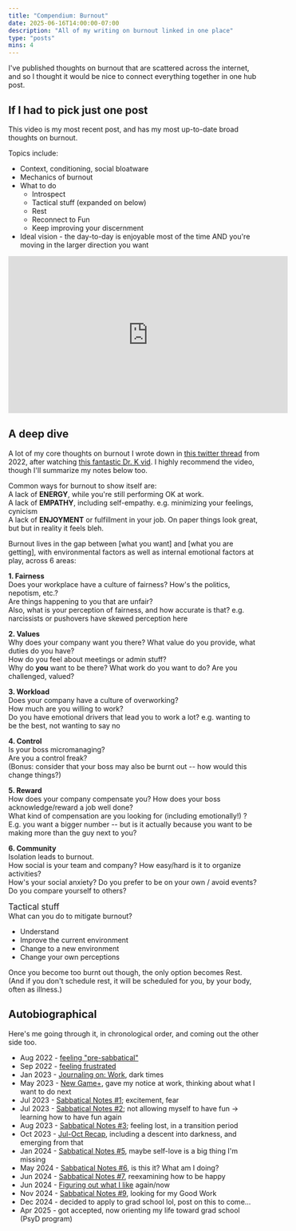 ```yaml
---
title: "Compendium: Burnout"
date: 2025-06-16T14:00:00-07:00
description: "All of my writing on burnout linked in one place"
type: "posts"
mins: 4
---
```


I've published thoughts on burnout that are scattered across the internet, and so I thought it would be nice to connect everything together in one hub post.

## If I had to pick just one post
This video is my most recent post, and has my most up-to-date broad thoughts on burnout.

Topics include:
* Context, conditioning, social bloatware
* Mechanics of burnout
* What to do
    * Introspect
    * Tactical stuff (expanded on below)
    * Rest
    * Reconnect to Fun
    * Keep improving your discernment
* Ideal vision - the day-to-day is enjoyable most of the time AND you're moving in the larger direction you want

<iframe width="560" height="315" src="https://www.youtube.com/embed/ib9NDBMZ9F4?si=tCgDVvR6EDIh_r7i" title="YouTube video player" frameborder="0" allow="accelerometer; autoplay; clipboard-write; encrypted-media; gyroscope; picture-in-picture; web-share" referrerpolicy="strict-origin-when-cross-origin" allowfullscreen></iframe>

## A deep dive
A lot of my core thoughts on burnout I wrote down in <a target="_blank" href="https://x.com/billyisyoung/status/1509086603674734595">this twitter thread</a> from 2022, after watching <a target="_blank" href="https://www.youtube.com/watch?v=jqONINYF17M">this fantastic Dr. K vid</a>. I highly recommend the video, though I'll summarize my notes below too.

Common ways for burnout to show itself are:  
A lack of **ENERGY**, while you're still performing OK at work.  
A lack of **EMPATHY**, including self-empathy. e.g. minimizing your feelings, cynicism  
A lack of **ENJOYMENT** or fulfillment in your job. On paper things look great, but but in reality it feels bleh.  

Burnout lives in the gap between [what you want] and [what you are getting], with environmental factors as well as internal emotional factors at play, across 6 areas:

**1. Fairness**  
Does your workplace have a culture of fairness? How's the politics, nepotism, etc.?  
Are things happening to you that are unfair?  
Also, what is your perception of fairness, and how accurate is that? e.g. narcissists or pushovers have skewed perception here

**2. Values**  
Why does your company want you there? What value do you provide, what duties do you have?  
How do you feel about meetings or admin stuff?  
Why do **you** want to be there? What work do you want to do? Are you challenged, valued?

**3. Workload**  
Does your company have a culture of overworking?  
How much are you willing to work?  
Do you have emotional drivers that lead you to work a lot? e.g. wanting to be the best, not wanting to say no

**4. Control**  
Is your boss micromanaging?  
Are you a control freak?  
(Bonus: consider that your boss may also be burnt out -- how would this change things?)

**5. Reward**  
How does your company compensate you? How does your boss acknowledge/reward a job well done?  
What kind of compensation are you looking for (including emotionally!) ?  
E.g. you want a bigger number -- but is it actually because you want to be making more than the guy next to you?

**6. Community**  
Isolation leads to burnout.  
How social is your team and company? How easy/hard is it to organize activities?  
How's your social anxiety? Do you prefer to be on your own / avoid events?  
Do you compare yourself to others? 

<big>Tactical stuff</big>  
What can you do to mitigate burnout?
* Understand
* Improve the current environment
* Change to a new environment
* Change your own perceptions

Once you become too burnt out though, the only option becomes Rest.  
(And if you don't schedule rest, it will be scheduled for you, by your body, often as illness.)

## Autobiographical
Here's me going through it, in chronological order, and coming out the other side too.

* Aug 2022 - <a target="_blank" href="https://x.com/billyisyoung/status/1563116385596633088">feeling "pre-sabbatical"</a>
* Sep 2022 - <a target="_blank" href="https://x.com/billyisyoung/status/1572771193870241793">feeling frustrated</a>
* Jan 2023 - <a target="_blank" href="https://billy.dev/posts/journal-work/">Journaling on: Work</a>, dark times
* May 2023 - <a target="_blank" href="https://billy.dev/posts/new-game-plus/">New Game+</a>, gave my notice at work, thinking about what I want to do next
* Jul 2023 - <a target="_blank" href="https://billy.dev/posts/sabbatical-notes/1-doing/">Sabbatical Notes #1</a>; excitement, fear
* Jul 2023 - <a target="_blank" href="https://billy.dev/posts/sabbatical-notes/2-fun/">Sabbatical Notes #2</a>; not allowing myself to have fun → learning how to have fun again
* Aug 2023 - <a target="_blank" href="https://billy.dev/posts/sabbatical-notes/3/">Sabbatical Notes #3</a>; feeling lost, in a transition period
* Oct 2023 - <a target="_blank" href="https://billy.dev/posts/sabbatical-notes/recap1/">Jul-Oct Recap</a>, including a descent into darkness, and emerging from that
* Jan 2024 - <a target="_blank" href="https://billy.dev/posts/sabbatical-notes/5/">Sabbatical Notes #5</a>, maybe self-love is a big thing I'm missing
* May 2024 - <a target="_blank" href="https://billy.dev/posts/sabbatical-notes/6/">Sabbatical Notes #6</a>, is this it? What am I doing?
* Jun 2024 - <a target="_blank" href="https://billy.dev/posts/sabbatical-notes/7/">Sabbatical Notes #7</a>, reexamining how to be happy
* Jun 2024 - <a target="_blank" href="https://billy.dev/posts/what-you-like">Figuring out what I like</a> again/now
* Nov 2024 - <a target="_blank" href="https://billy.dev/posts/sabbatical-notes/9/">Sabbatical Notes #9</a>, looking for my Good Work
* Dec 2024 - decided to apply to grad school lol, post on this to come...
* Apr 2025 - got accepted, now orienting my life toward grad school (PsyD program)
